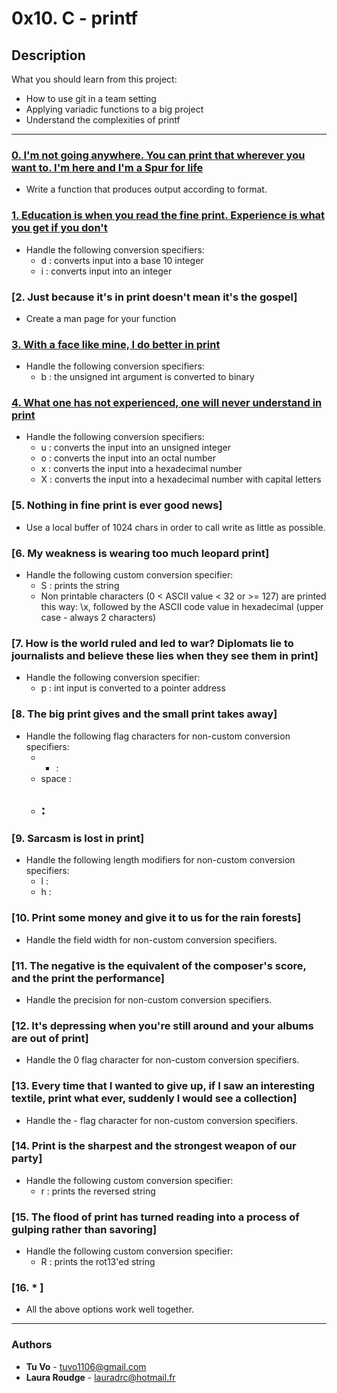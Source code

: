 # 0x10. C - printf

## Description
What you should learn from this project:

* How to use git in a team setting
* Applying variadic functions to a big project
* Understand the complexities of printf

---

### [0. I'm not going anywhere. You can print that wherever you want to. I'm here and I'm a Spur for life](./_printf.c)
* Write a function that produces output according to format.

### [1. Education is when you read the fine print. Experience is what you get if you don't](./print_nums.c)
* Handle the following conversion specifiers:
  - d : converts input into a base 10 integer
  - i : converts input into an integer

### [2. Just because it's in print doesn't mean it's the gospel]
* Create a man page for your function
  
### [3. With a face like mine, I do better in print](./print_bases.c)
* Handle the following conversion specifiers:
  - b : the unsigned int argument is converted to binary

### [4. What one has not experienced, one will never understand in print](./print_bases.c)
* Handle the following conversion specifiers:
  - u : converts the input into an unsigned integer
  - o : converts the input into an octal number
  - x : converts the input into a hexadecimal number
  - X : converts the input into a hexadecimal number with capital letters

### [5. Nothing in fine print is ever good news]
* Use a local buffer of 1024 chars in order to call write as little as possible.

### [6. My weakness is wearing too much leopard print]
* Handle the following custom conversion specifier:
  - S : prints the string
  - Non printable characters (0 < ASCII value < 32 or >= 127) are printed this way: \x, followed by the ASCII code value in hexadecimal (upper case - always 2 characters)

### [7. How is the world ruled and led to war? Diplomats lie to journalists and believe these lies when they see them in print]
* Handle the following conversion specifier:
  - p : int input is converted to a pointer address

### [8. The big print gives and the small print takes away]
* Handle the following flag characters for non-custom conversion specifiers:
  - + :
  - space :
  - ## :

### [9. Sarcasm is lost in print]
* Handle the following length modifiers for non-custom conversion specifiers:
  - l :
  - h :

### [10. Print some money and give it to us for the rain forests]
* Handle the field width for non-custom conversion specifiers.

### [11. The negative is the equivalent of the composer's score, and the print the performance]
* Handle the precision for non-custom conversion specifiers.

### [12. It's depressing when you're still around and your albums are out of print]
* Handle the 0 flag character for non-custom conversion specifiers.

### [13. Every time that I wanted to give up, if I saw an interesting textile, print what ever, suddenly I would see a collection]
* Handle the - flag character for non-custom conversion specifiers.

### [14. Print is the sharpest and the strongest weapon of our party]
* Handle the following custom conversion specifier:
  - r : prints the reversed string

### [15. The flood of print has turned reading into a process of gulping rather than savoring]
* Handle the following custom conversion specifier:
  - R : prints the rot13'ed string

### [16. * ]
* All the above options work well together.

--- 

### Authors
* **Tu Vo** - [tuvo1106@gmail.com](https://github.com/tuvo1106)
* **Laura Roudge** - [lauradrc@hotmail.fr](https://github.com/lroudge)
